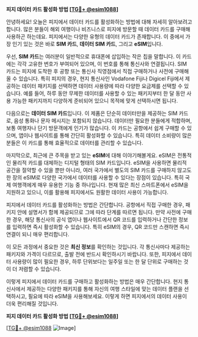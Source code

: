 **피지 데이터 카드 활성화 방법 [[TG💪+ @esim1088](https://t.me/s/esim1088)]**

안녕하세요! 오늘은 피지에서 데이터 카드를 활성화하는 방법에 대해 자세히 알아보려고 합니다. 많은 분들이 해외 여행이나 비즈니스로 피지에 방문할 때 데이터 카드를 구매해 사용하곤 하는데요. 피지에서는 다양한 유형의 데이터 카드가 존재합니다. 이 중에서 가장 인기 있는 것은 바로 **SIM 카드**, **데이터 SIM 카드**, 그리고 **eSIM**입니다.

우선, **SIM 카드**는 여러분이 일반적으로 휴대폰에 삽입하는 작은 칩을 말합니다. 이 카드에는 각각 고유한 번호가 부여되어 있으며, 이 번호를 통해 통신사와 연결됩니다. SIM 카드는 피지에 도착한 후 공항 또는 통신사 직영점에서 직접 구매하거나 사전에 구매해 올 수 있습니다. 특히 피지의 경우, 현지 통신사인 Vodafone Fiji나 Digicel Fiji에서 제공하는 데이터 패키지를 선택하면 데이터 사용량에 따라 다양한 요금제를 선택할 수 있습니다. 예를 들어, 하루 동안 무제한 데이터를 사용할 수 있는 패키지부터 한 달 동안 사용 가능한 패키지까지 다양하게 준비되어 있으니 목적에 맞게 선택하시면 됩니다.

다음으로는 **데이터 SIM 카드**입니다. 이 제품은 단순히 데이터만을 제공하는 SIM 카드로, 음성 통화나 문자 메시지는 포함되지 않습니다. 데이터만 필요한 분들에게 적합하며, 보통 여행자나 단기 방문객에게 인기가 많습니다. 이 카드는 공항에서 쉽게 구매할 수 있으며, 앱이나 웹사이트를 통해 간단히 활성화할 수 있습니다. 특히 데이터 소비량이 많은 분들은 이 카드를 통해 효율적으로 데이터를 관리할 수 있습니다.

마지막으로, 최근에 큰 주목을 받고 있는 **eSIM**에 대해 이야기해볼게요. eSIM은 전통적인 물리적 카드를 대체하는 디지털 형태의 SIM 카드입니다. eSIM을 사용하면 물리적 공간을 절약할 수 있을 뿐만 아니라, 여러 국가에서 별도의 SIM 카드를 구매하지 않고도 한 장의 eSIM로 다양한 국가에서 데이터를 사용할 수 있다는 장점이 있습니다. 특히 국제 여행객에게 매우 유용한 기능 중 하나입니다. 현재 많은 최신 스마트폰에서 eSIM을 지원하고 있으니, 이를 활용해 피지에서도 원활한 데이터 사용이 가능합니다.

피지에서 데이터 카드를 활성화하는 방법은 간단합니다. 공항에서 직접 구매한 경우, 패키지 안에 설명서가 함께 제공되므로 그에 따라 단계를 따르면 됩니다. 만약 사전에 구매한 경우, 해당 통신사의 공식 앱이나 웹사이트에서 QR 코드를 입력하거나 간단한 정보를 입력하면 즉시 활성화할 수 있습니다. 특히 eSIM의 경우, QR 코드만 스캔하면 즉시 연결이 되니 매우 편리합니다.

이 모든 과정에서 중요한 것은 **최신 정보**를 확인하는 것입니다. 각 통신사마다 제공하는 패키지와 가격이 다르므로, 출발 전에 반드시 확인하시기 바랍니다. 또한, 피지에서 데이터 사용량이 많이 필요한 경우, 하루 단위보다는 일주일 또는 한 달 단위로 구매하는 것이 더 저렴할 수 있습니다.

이렇게 피지에서 데이터 카드를 구매하고 활성화하는 방법은 매우 간단합니다. 현지 통신사에서 제공하는 다양한 패키지를 통해 자신의 여행 스타일에 맞는 데이터 플랜을 선택하시고, 필요에 따라 eSIM을 사용해보세요. 이렇게 하면 피지에서의 데이터 사용이 더욱 편리해질 것입니다.

**피지 데이터 카드 활성화 방법 [[TG💪+ @esim1088](https://t.me/s/esim1088)]**

[[TG💪+ @esim1088](https://t.me/s/esim1088) ![Image](https://i.postimg.cc/Y0z9fWf4/image.png)]